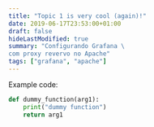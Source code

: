 ```yaml
---
title: "Topic 1 is very cool (again)!"
date: 2019-06-17T23:53:00+01:00
draft: false
hideLastModified: true
summary: "Configurando Grafana \
com proxy revervo no Apache"
tags: ["grafana", "apache"]
---
```


Example code:

```python
def dummy_function(arg1):
    print("dummy function")
    return arg1 
```
